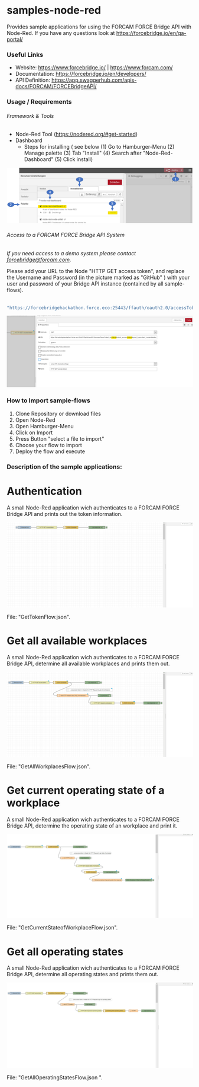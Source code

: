 # samples-node-red
Provides sample applications for using the FORCAM FORCE Bridge API with Node-Red.
If you have any questions look at https://forcebridge.io/en/qa-portal/

### Useful Links

* Website: https://www.forcebridge.io/ | https://www.forcam.com/
* Documentation: https://forcebridge.io/en/developers/
* API Definition: https://app.swaggerhub.com/apis-docs/FORCAM/FORCEBridgeAPI/

### Usage / Requirements

###### Framework & Tools

* Node-Red Tool (https://nodered.org/#get-started)
* Dashboard 
    - Steps for installing ( see below  (1) Go to Hamburger-Menu  (2) Manage palette  (3) Tab "Install"  (4) Search after "Node-Red-Dashboard"  (5) Click install)

![Image](assets/Node-Red-Dashboard-install.png)

###### Access to a FORCAM FORCE Bridge API System

_If you need access to a demo system please contact forcebridge@forcam.com._

Please add your URL to the Node "HTTP GET access token", and replace the Username and Password (in the picture marked as "GitHub" ) with your user and password of your Bridge API instance (contained by all sample-flows).

```Javascript

"https://forcebridgehackathon.force.eco:25443/ffauth/oauth2.0/accessToken?client_id=" + Username + "&client_secret=" + Password + "&grant_type=client_credentials&scope=read%20write"
```
![Image](assets/Get-Acess-Token.png)

### How to Import sample-flows

1. Clone Repository or download files
2. Open Node-Red
3. Open Hamburger-Menu
4. Click on Import
5. Press Button "select a file to import"
6. Choose your flow to import
7. Deploy the flow and execute

### Description of the sample applications:

# Authentication

A small Node-Red application wich authenticates to a FORCAM FORCE Bridge API and prints out the token information.

![Image](assets/AuthenticationGif.gif)

File: "GetTokenFlow.json".

# Get all available workplaces

A small Node-Red application wich authenticates to a FORCAM FORCE Bridge API, determine all available workplaces and prints them out.

![Image](assets/GetAvailableWorkplacesGif.gif)

File: "GetAllWorkplacesFlow.json".

# Get current operating state of a workplace

A small Node-Red application wich authenticates to a FORCAM FORCE Bridge API, determine the operating state of an workplace and print it.

![Image](assets/GetOperatingStateOfWorkplaceGif.gif)

File: "GetCurrentStateofWorkplaceFlow.json".

# Get all operating states

A small Node-Red application wich authenticates to a FORCAM FORCE Bridge API, determine all operating states and prints them out.

![Image](assets/GetOperatingStatesGif.gif)

File: "GetAllOperatingStatesFlow.json ".
